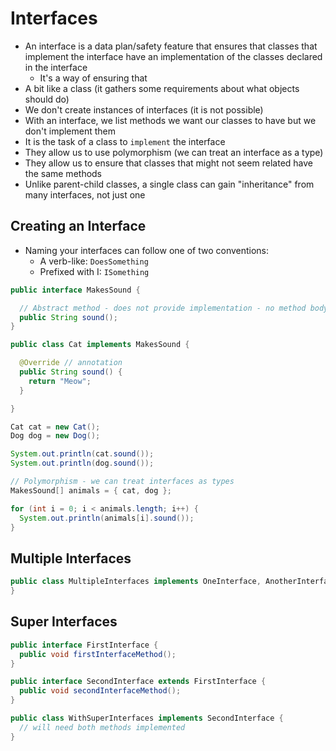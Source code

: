 # Interfaces

- An interface is a data plan/safety feature that ensures that classes that implement the interface have an implementation of the classes declared in the interface
  - It's a way of ensuring that
- A bit like a class (it gathers some requirements about what objects should do)
- We don't create instances of interfaces (it is not possible)
- With an interface, we list methods we want our classes to have but we don't implement them
- It is the task of a class to `implement` the interface
- They allow us to use polymorphism (we can treat an interface as a type)
- They allow us to ensure that classes that might not seem related have the same methods
- Unlike parent-child classes, a single class can gain "inheritance" from many interfaces, not just one

## Creating an Interface

- Naming your interfaces can follow one of two conventions:
  - A verb-like: `DoesSomething`
  - Prefixed with I: `ISomething`

```java
public interface MakesSound {

  // Abstract method - does not provide implementation - no method body
  public String sound();
}
```

```java
public class Cat implements MakesSound {

  @Override // annotation
  public String sound() {
    return "Meow";
  }

}
```

```java
Cat cat = new Cat();
Dog dog = new Dog();

System.out.println(cat.sound());
System.out.println(dog.sound());

// Polymorphism - we can treat interfaces as types
MakesSound[] animals = { cat, dog };

for (int i = 0; i < animals.length; i++) {
  System.out.println(animals[i].sound());
}
```

## Multiple Interfaces

```java
public class MultipleInterfaces implements OneInterface, AnotherInterface {
}
```

## Super Interfaces

```java
public interface FirstInterface {
  public void firstInterfaceMethod();
}
```

```java
public interface SecondInterface extends FirstInterface {
  public void secondInterfaceMethod();
}
```

```java
public class WithSuperInterfaces implements SecondInterface {
  // will need both methods implemented
}
```
